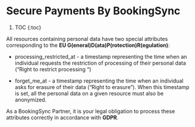 # Secure Payments By BookingSync

1. TOC
{:toc}


All resources containing personal data have two special attributes corresponding to the **EU G(eneral)D(ata)P(rotection)R(egulation)**:

- processing_restricted_at - a timestamp representing the time when an individual requests the restriction of processing of their personal data (“Right to restrict processing “)

- forget_me_at - a timestamp representing the time when an individual asks for erasure of their data (“Right to erasure”). When this timestamp is set, all the personal data on a given resource must also be anonymized.

As a BookingSync Partner, it is your legal obligation to process these attributes correctly in accordance with **GDPR**.
